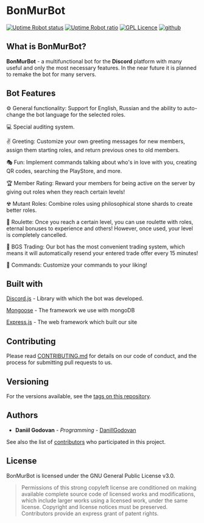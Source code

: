 # BonMurBot
[![Uptime Robot status](https://img.shields.io/uptimerobot/status/m786831396-cc6ea171257a66b6094fbad8.svg)](https://stats.bonmurbot.ga)
[![Uptime Robot ratio](https://img.shields.io/uptimerobot/ratio/m786831396-cc6ea171257a66b6094fbad8.svg)](https://stats.bonmurbot.ga)
[![GPL Licence](https://badges.frapsoft.com/os/gpl/gpl.svg?v=103)](LICENSE)
[![github](https://img.shields.io/github/release/DanillGodovan/BonMurBot.svg?color=brightgreen)](https://github.com/DanillGodovan/BonMurBot/releases)

## What is BonMurBot?
**BonMurBot** - a multifunctional bot for the **Discord** platform with many useful and only the most necessary features. In the near future it is planned to remake the bot for many servers.

## Bot Features

⚙ General functionality: Support for English, Russian and the ability to auto-change the bot language for the selected roles.

💻 Special auditing system.

✌ Greeting: Customize your own greeting messages for new members, assign them starting roles, and return previous ones to old members.

🎭 Fun: Implement commands talking about who's in love with you, creating QR codes, searching the PlayStore, and more.

🏆 Member Rating: Reward your members for being active on the server by giving out roles when they reach certain levels!

☢ Mutant Roles: Combine roles using philosophical stone shards to create better roles.

🎰 Roulette: Once you reach a certain level, you can use roulette with roles, eternal bonuses to experience and others! However, once used, your level is completely cancelled.

🤝 BGS Trading: Our bot has the most convenient trading system, which means it will automatically resend your entered trade offer every 15 minutes!

🦁 Commands: Customize your commands to your liking!

## Built with

[Discord.js](https://discord.js.org/#/) - Library with which the bot was developed.

[Mongoose](https://mongoosejs.com) - The framework we use with mongoDB

[Express.js](expressjs.com) - The web framework which built our site



## Contributing

Please read [CONTRIBUTING.md](Contributing.md) for details on our code of conduct, and the process for submitting pull requests to us.

## Versioning

For the versions available, see the [tags on this repository](https://github.com/your/project/tags). 

## Authors

* **Daniil Godovan** - *Programming* - [DanillGodovan](https://github.com/DanillGodovan)

See also the list of [contributors](https://github.com/DanillGodovan/BonMurBot/contributors) who participated in this project.

## License

BonMurBot is licensed under the GNU General Public License v3.0.
> Permissions of this strong copyleft license are conditioned on making available complete source code of licensed works and modifications, which include larger works using a licensed work, under the same license. Copyright and license notices must be preserved. Contributors provide an express grant of patent rights.
